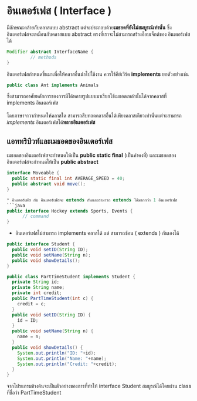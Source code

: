 # อินเตอร์เฟส ( Interface )
มีลักษณะคล้ายกับคลาสแบบ abstract แต่จะประกอบด้วย**เมธอดที่ยังไม่สมบูรณ์เท่านั้น** ซึ่งอินเตอร์เฟสจะเหมือนกับคลาสแบบ abstract ตรงที่เราจะไม่สามารถสร้างอ็อบเจ็กต์ของ
อินเตอร์เฟสได้
```java
Modifier abstract InterfaceName {
         // methods
}
```
อินเตอร์เฟสกำหนดขึ้นมาเพื่อให้คลาสอื่นนำไปใช้งาน ควรใช้คีย์เวิร์ด **implements** 
ยกตัวอย่างเช่น
```java
public class Ant implements Animals 
```
ซึ่งสามารถอาศัยหลักการของการมีได้หลายรูปแบบมาเรียกใช้เมธอดเหล่านั้นได้จากคลาสที่ implements อินเตอร์เฟส
<br><br>
โดยภาษาจาวากำหนดให้คลาสใด สามารถสืบทอดคลาสอื่นได้เพียงคลาสเดียวเท่านั้นแต่จะสามารถ _implements_ อินเตอร์เฟสได้**หลายอินเตอร์เฟส**

## แอททริบิวท์และเมธอดของอินเตอร์เฟส
เมธอดของอินเตอร์เฟสจะกำหนดให้เป็น **public static final** (เป็นค่าคงที่) และเมธอดของอินเตอร์เฟสจะกำหนดให้เป็น **public abstract**
```java
interface Moveable {
  public static final int AVERAGE_SPEED = 40;
  public abstract void move();
}

* อินเตอร์เฟส กับ อินเตอร์เฟสจะ extends กันและสามารถ extends ได้มากกว่า 1 อินเตอร์เฟส
```java
public interface Hockey extends Sports, Events {
      // command
}
```
* อินเตอร์เฟสไม่สามารถ implements คลาสได้ แต่ สามารถซ้อน ( extends ) กันเองได้
```java
public interface Student {
  public void setID(String ID);
  public void setName(String n);
  public void showDetails();
}

public class PartTimeStudent implements Student {
  private String id;
  private String name;
  private int credit;
  public PartTimeStudent(int c) {
    credit = c; 
  }
  public void setID(String ID) {
    id = ID; 
  }
  public void setName(String n) { 
    name = n;
  }
  public void showDetails() {
    System.out.println("ID: "+id);
    System.out.println("Name: "+name);
    System.out.println("Credit: "+credit);
  }
}
```
จากโปรแกรมข้างต้นจะเป็นตัวอย่างของการที่ทำให้ interface Student สมบูรณ์ได้โดยผ่าน class ที่ชื่อว่า PartTimeStudent
